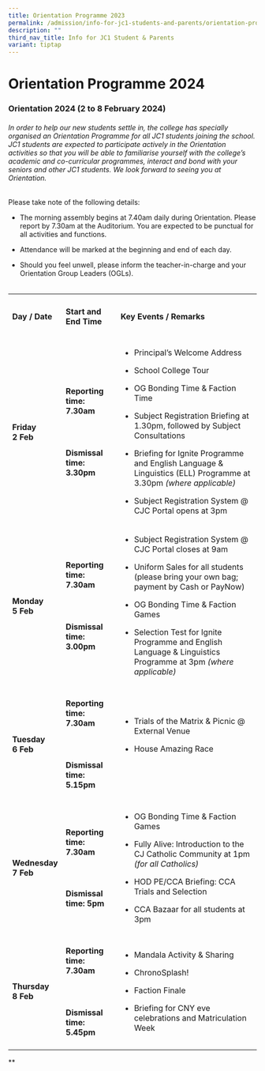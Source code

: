 ```yaml
---
title: Orientation Programme 2023
permalink: /admission/info-for-jc1-students-and-parents/orientation-programme-2023/
description: ""
third_nav_title: Info for JC1 Student & Parents
variant: tiptap
---
```

<h1>Orientation Programme 2024</h1>
<h3>Orientation 2024 (2 to 8 February 2024)</h3>
<h6>In order to help our new students settle in, the college has specially organised an Orientation Programme for all JC1 students joining the school. JC1 students are expected to participate actively in the Orientation activities so that you will be able to familiarise yourself with the college’s academic and co-curricular programmes, interact and bond with your seniors and other JC1 students. We look forward to seeing you at Orientation.</h6>
<p>Please take note of the following details:
<br>
</p>
<ul data-tight="true" class="tight">
<li>
<p>The morning assembly begins at 7.40am daily during Orientation. Please
report by 7.30am at the Auditorium. You are expected to be punctual for
all activities and functions.
<br>
</p>
</li>
<li>
<p>Attendance will be marked at the beginning and end of each day.
<br>
</p>
</li>
<li>
<p>Should you feel unwell, please inform the teacher-in-charge and your Orientation
Group Leaders (OGLs).
<br>
<br>
</p>
</li>
</ul>
<table>
<tbody>
<tr>
<td rowspan="1" colspan="1">
<h4><strong>Day / Date</strong></h4>
</td>
<td rowspan="1" colspan="1">
<h4><strong>Start and End Time</strong></h4>
</td>
<td rowspan="1" colspan="1">
<h4><strong>Key Events / Remarks</strong></h4>
</td>
</tr>
<tr>
<td rowspan="1" colspan="1">
<h4><strong>Friday&nbsp;</strong><br><strong>2 Feb</strong></h4>
</td>
<td rowspan="1" colspan="1">
<h4>Reporting time: 7.30am</h4>
<h4><br></h4>
<h4>Dismissal time: 3.30pm</h4>
</td>
<td rowspan="1" colspan="1">
<ul data-tight="true" class="tight">
<li>
<p>Principal’s Welcome Address</p>
</li>
<li>
<p>School College Tour</p>
</li>
<li>
<p>OG Bonding Time &amp; Faction Time</p>
</li>
<li>
<p>Subject Registration Briefing at 1.30pm, followed by Subject Consultations</p>
</li>
<li>
<p>Briefing for Ignite Programme and English Language &amp; Linguistics (ELL)
Programme at 3.30pm <em>(where applicable)</em>
</p>
</li>
<li>
<p>Subject Registration System @ CJC Portal opens at 3pm</p>
</li>
</ul>
</td>
</tr>
<tr>
<td rowspan="1" colspan="1">
<h4><strong>Monday&nbsp;</strong><br><strong>5 Feb</strong></h4>
</td>
<td rowspan="1" colspan="1">
<h4>Reporting time: 7.30am</h4>
<h4><br></h4>
<h4>Dismissal time: 3.00pm</h4>
</td>
<td rowspan="1" colspan="1">
<ul>
<li>
<p>Subject Registration System @ CJC Portal closes at 9am</p>
</li>
<li>
<p>Uniform Sales for all students (please bring your own bag; payment by
Cash or PayNow)</p>
</li>
<li>
<p>OG Bonding Time &amp; Faction Games</p>
</li>
<li>
<p>Selection Test for Ignite Programme and English Language &amp; Linguistics
Programme at 3pm <em>(where applicable)</em>
</p>
</li>
</ul>
</td>
</tr>
<tr>
<td rowspan="1" colspan="1">
<h4><strong>Tuesday</strong><br><strong>6 Feb</strong></h4>
</td>
<td rowspan="1" colspan="1">
<h4>Reporting time: 7.30am</h4>
<h4><br></h4>
<h4>Dismissal time: 5.15pm</h4>
</td>
<td rowspan="1" colspan="1">
<ul data-tight="true" class="tight">
<li>
<p>Trials of the Matrix &amp; Picnic @ External Venue</p>
</li>
<li>
<p>House Amazing Race</p>
</li>
</ul>
<p>
<br>
</p>
</td>
</tr>
<tr>
<td rowspan="1" colspan="1">
<h4><strong>Wednesday</strong><br><strong>7 Feb</strong></h4>
</td>
<td rowspan="1" colspan="1">
<h4>Reporting time: 7.30am</h4>
<h4><br></h4>
<h4>Dismissal time: 5pm</h4>
</td>
<td rowspan="1" colspan="1">
<ul>
<li>
<p>OG Bonding Time &amp; Faction Games</p>
</li>
<li>
<p>Fully Alive: Introduction to the CJ Catholic Community at 1pm <em>(for all Catholics)</em>
</p>
</li>
<li>
<p>HOD PE/CCA Briefing: CCA Trials and Selection</p>
</li>
<li>
<p>CCA Bazaar for all students at 3pm</p>
</li>
</ul>
</td>
</tr>
<tr>
<td rowspan="1" colspan="1">
<h4><strong>Thursday</strong><br><strong>8 Feb</strong></h4>
</td>
<td rowspan="1" colspan="1">
<h4>Reporting time: 7.30am</h4>
<h4><br></h4>
<h4>Dismissal time: 5.45pm</h4>
</td>
<td rowspan="1" colspan="1">
<ul>
<li>
<p>Mandala Activity &amp; Sharing</p>
</li>
<li>
<p>ChronoSplash!</p>
</li>
<li>
<p>Faction Finale</p>
</li>
<li>
<p>Briefing for CNY eve celebrations and Matriculation Week</p>
</li>
</ul>
</td>
</tr>
</tbody>
</table>
<p></p>
<p>**</p>